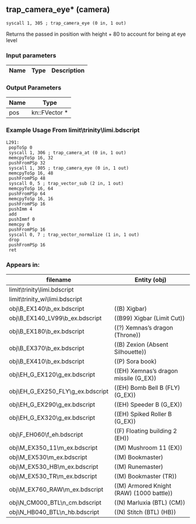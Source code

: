 ## trap_camera_eye* (camera)

`syscall 1, 305 ; trap_camera_eye (0 in, 1 out)`

Returns the passed in position with height + 80 to account for being at eye level

### Input parameters
| Name | Type | Description
|------|------|------------


### Output Parameters
| Name | Type
|------|-----
| pos   | kn::FVector *   
### Example Usage From limit\trinity\limi.bdscript
```plaintext
L291:
 popToSp 0
 syscall 1, 306 ; trap_camera_at (0 in, 1 out)
 memcpyToSp 16, 32
 pushFromPSp 32
 syscall 1, 305 ; trap_camera_eye (0 in, 1 out)
 memcpyToSp 16, 48
 pushFromPSp 48
 syscall 0, 5 ; trap_vector_sub (2 in, 1 out)
 memcpyToSp 16, 64
 pushFromPSp 64
 memcpyToSp 16, 16
 pushFromPSp 16
 pushImm 4
 add 
 pushImmf 0
 memcpy 0
 pushFromPSp 16
 syscall 0, 7 ; trap_vector_normalize (1 in, 1 out)
 drop 
 pushFromPSp 16
 ret
```


### Appears in:
| filename | Entity (obj)
|----------|-------------
| limit\trinity\limi.bdscript       |           
| limit\trinity_wi\limi.bdscript       |           
| obj\B_EX140\b_ex.bdscript       | ((B) Xigbar)          
| obj\B_EX140_LV99\b_ex.bdscript       | ((B99) Xigbar (Limit Cut))          
| obj\B_EX180\b_ex.bdscript       | ((?) Xemnas’s dragon (Throne))          
| obj\B_EX370\b_ex.bdscript       | ((B) Zexion (Absent Silhouette))          
| obj\B_EX410\b_ex.bdscript       | ((P) Sora book)          
| obj\EH_G_EX120\g_ex.bdscript       | ((EH) Xemnas’s dragon missile (G_EX))          
| obj\EH_G_EX250_FLY\g_ex.bdscript       | ((EH) Bomb Bell B (FLY) (G_EX))          
| obj\EH_G_EX290\g_ex.bdscript       | ((EH) Speeder B (G_EX))          
| obj\EH_G_EX320\g_ex.bdscript       | ((EH) Spiked Roller B (G_EX))          
| obj\F_EH060\f_eh.bdscript       | ((F) Floating building 2 (EH))          
| obj\M_EX350_11\m_ex.bdscript       | ((M) Mushroom 11 (EX))          
| obj\M_EX530\m_ex.bdscript       | ((M) Bookmaster)          
| obj\M_EX530_HB\m_ex.bdscript       | ((M) Runemaster)          
| obj\M_EX530_TR\m_ex.bdscript       | ((M) Bookmaster (TR))          
| obj\M_EX760_RAW\m_ex.bdscript       | ((M) Armored Knight (RAW) (1000 battle))          
| obj\N_CM000_BTL\n_cm.bdscript       | ((N) Marluxia (BTL) (CM))          
| obj\N_HB040_BTL\n_hb.bdscript       | ((N) Stitch (BTL) (HB))          



